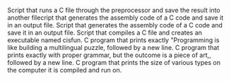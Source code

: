 Script that runs a C file through the preprocessor and save the result into another filecript that generates the assembly code of a C code and save it in an output file.
Script that generates the assembly code of a C code and save it in an output file.
Script that compiles a C file and creates an executable named cisfun.
C program that prints exactly "Programming is like building a multilingual puzzle, followed by a new line.
C program that prints exactly with proper grammar, but the outcome is a piece of art,, followed by a new line.
C program that prints the size of various types on the computer it is compiled and run on.

